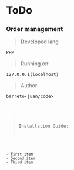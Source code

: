 # ToDo

### Order management

>Developed lang

<code>PHP</code>  

> Running on:  

<code>127.0.0.1(localhost)</code>

> Author

<code>barreto-juan/code>

> Installation Guide:

<code>
- First item  
- Second item  
- Third item  
</code>
